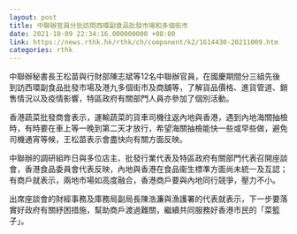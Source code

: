 ```yaml
---
layout: post
title: 中聯辦官員分批訪問西環副食品批發市場和多個街市
date: 2021-10-09 22:34:16.000000000 +08:00
link: https://news.rthk.hk/rthk/ch/component/k2/1614430-20211009.htm
categories: rthk
---
```


中聯辦秘書長王松苗與行財部陳志斌等12名中聯辦官員，在國慶期間分三組先後到訪西環副食品批發市場及港九多個街市及商舖等，了解貨品價格、進貨管道、銷售情況以及疫情影響，特區政府有關部門人員亦參加了個別活動。

香港蔬菜批發商會表示，運輸蔬菜的貨車司機往返內地與香港，遇到內地海關抽檢時，有時要在車上等一晚到第二天才放行，希望海關抽檢能快一些或早些做，避免司機通宵等候，王松苗表示會盡快向有關方面反映。

中聯辦的調研組昨日與多位店主、批發行業代表及特區政府有關部門代表召開座談會，香港食品委員會代表反映，內地與香港在食品衞生標準方面尚未統一及互認；有商戶就表示，兩地市場如高度融合，香港商戶要與內地同行競爭，壓力不小。

出席座談會的財經事務及庫務局副局長陳浩濂與漁護署的代表就表示，下一步要落實好政府有關紓困措施，幫助商戶渡過難關，繼續共同服務好香港市民的「菜籃子」。
